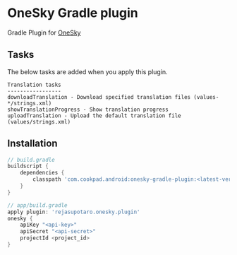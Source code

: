 # OneSky Gradle plugin

Gradle Plugin for [OneSky](https://www.oneskyapp.com/)

## Tasks

The below tasks are added when you apply this plugin.

```
Translation tasks
-----------------
downloadTranslation - Download specified translation files (values-*/strings.xml)
showTranslationProgress - Show translation progress
uploadTranslation - Upload the default translation file (values/strings.xml)
```


## Installation

```groovy
// build.gradle
buildscript {
    dependencies {
        classpath 'com.cookpad.android:onesky-gradle-plugin:<latest-version>'
    }
}
```

```groovy
// app/build.gradle
apply plugin: 'rejasupotaro.onesky.plugin'
onesky {
    apiKey "<api-key>"
    apiSecret "<api-secret>"
    projectId <project_id>
}
```
